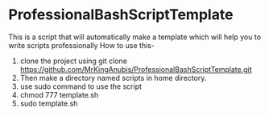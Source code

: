 # ProfessionalBashScriptTemplate
This is a script that will automatically make a template which will help you to write scripts professionally
How to use this-
1. clone the project using git clone https://github.com/MrKingAnubis/ProfessionalBashScriptTemplate.git
2. Then make a directory named scripts in home directory.
3. use sudo command to use the script
4. chmod 777 template.sh
5. sudo template.sh
